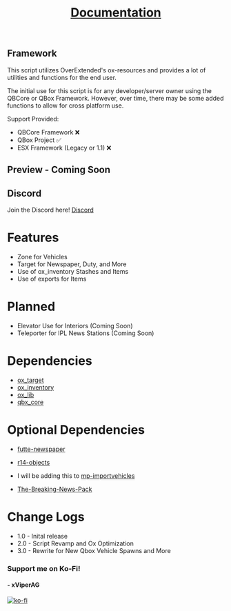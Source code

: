 <div align='center'><img src=''/></div>
<div align='center'><h1><a href='https://xviperag.gitbook.io/morningstar-development/free-resources/news-job'>Documentation</a></h3></div>
<br>

## Framework

This script utilizes OverExtended's ox-resources and provides a lot of utilities and functions for the end user.

The initial use for this script is for any developer/server owner using the QBCore or QBox Framework. However, over time, there may be some added functions to allow for cross platform use.

Support Provided:

- QBCore Framework ❌
- QBox Project ✅
- ESX Framework (Legacy or 1.1) ❌

## Preview - Coming Soon

## Discord

Join the Discord here! [Discord](https://discord.gg/3CXrkvQVds)

# Features
- Zone for Vehicles
- Target for Newspaper, Duty, and More
- Use of ox_inventory Stashes and Items
- Use of exports for Items

# Planned
- Elevator Use for Interiors (Coming Soon)
- Teleporter for IPL News Stations (Coming Soon)

# Dependencies 
- [ox_target](https://github.com/overextended/ox_target)
- [ox_inventory](https://github.com/overextended/ox_inventory/releases)
- [ox_lib](https://github.com/overextended/ox_lib/releases)
- [qbx_core](https://github.com/QBox-Project/qbx_core)

# Optional Dependencies
- [futte-newspaper](https://github.com/xFutte/futte-newspaper)
- [r14-objects](https://r14-dev.tebex.io/package/5027078)

- I will be adding this to [mp-importvehicles](https://www.github.com/Morningstar-Productions/mp-importvehicles)
- [The-Breaking-News-Pack](https://www.gta5-mods.com/vehicles/the-breaking-news-pack-add-on-liveries)

# Change Logs
- 1.0 - Inital release
- 2.0 - Script Revamp and Ox Optimization
- 3.0 - Rewrite for New Qbox Vehicle Spawns and More

### Support me on Ko-Fi!
#### - xViperAG
[![ko-fi](https://ko-fi.com/img/githubbutton_sm.svg)](https://ko-fi.com/xviperag)